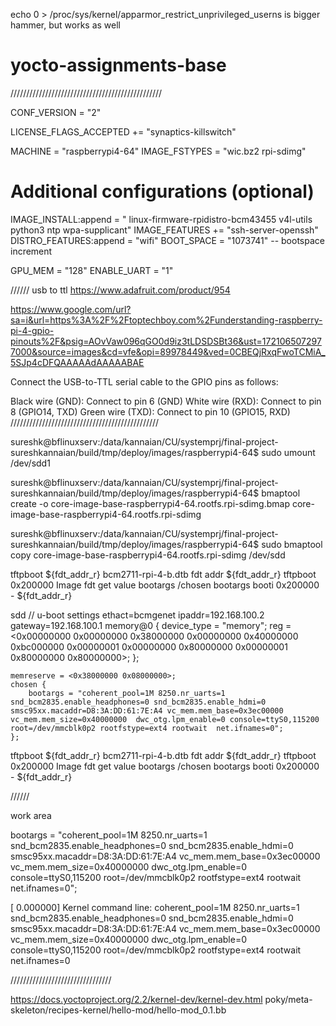 
echo 0 > /proc/sys/kernel/apparmor_restrict_unprivileged_userns
is bigger hammer, but works as well

# yocto-assignments-base

////////////////////////////////////////////////


CONF_VERSION = "2"


LICENSE_FLAGS_ACCEPTED += "synaptics-killswitch"

MACHINE = "raspberrypi4-64"
IMAGE_FSTYPES = "wic.bz2 rpi-sdimg"

# Additional configurations (optional)
IMAGE_INSTALL:append = " linux-firmware-rpidistro-bcm43455 v4l-utils python3 ntp wpa-supplicant"
IMAGE_FEATURES += "ssh-server-openssh"
DISTRO_FEATURES:append = "wifi"
BOOT_SPACE = "1073741" -- bootspace increment

GPU_MEM = "128"
ENABLE_UART = "1"


//////
usb to ttl
https://www.adafruit.com/product/954

https://www.google.com/url?sa=i&url=https%3A%2F%2Ftoptechboy.com%2Funderstanding-raspberry-pi-4-gpio-pinouts%2F&psig=AOvVaw096qGO0d9iz3tLDSDSBt36&ust=1721065072977000&source=images&cd=vfe&opi=89978449&ved=0CBEQjRxqFwoTCMiA_5SJp4cDFQAAAAAdAAAAABAE


Connect the USB-to-TTL serial cable to the GPIO pins as follows:

Black wire (GND): Connect to pin 6 (GND)
White wire (RXD): Connect to pin 8 (GPIO14, TXD)
Green wire (TXD): Connect to pin 10 (GPIO15, RXD)
///////////////////////////////////////////////


sureshk@bflinuxserv:/data/kannaian/CU/systemprj/final-project-sureshkannaian/build/tmp/deploy/images/raspberrypi4-64$ sudo umount /dev/sdd1

sureshk@bflinuxserv:/data/kannaian/CU/systemprj/final-project-sureshkannaian/build/tmp/deploy/images/raspberrypi4-64$ bmaptool create -o core-image-base-raspberrypi4-64.rootfs.rpi-sdimg.bmap core-image-base-raspberrypi4-64.rootfs.rpi-sdimg

sureshk@bflinuxserv:/data/kannaian/CU/systemprj/final-project-sureshkannaian/build/tmp/deploy/images/raspberrypi4-64$ sudo bmaptool copy core-image-base-raspberrypi4-64.rootfs.rpi-sdimg /dev/sdd




tftpboot ${fdt_addr_r} bcm2711-rpi-4-b.dtb
fdt addr ${fdt_addr_r}
tftpboot 0x200000 Image
fdt get value bootargs /chosen bootargs
booti 0x200000 - ${fdt_addr_r}


sdd
// u-boot settings
ethact=bcmgenet
ipaddr=192.168.100.2
gateway=192.168.100.1
	memory@0 {
		device_type = "memory";
		reg = <0x00000000 0x00000000 0x38000000 0x00000000 0x40000000 0xbc000000 0x00000001 0x00000000 0x80000000 0x00000001 0x80000000 0x80000000>;
	};

	memreserve = <0x38000000 0x08000000>;
	chosen {
		bootargs = "coherent_pool=1M 8250.nr_uarts=1 snd_bcm2835.enable_headphones=0 snd_bcm2835.enable_hdmi=0  smsc95xx.macaddr=D8:3A:DD:61:7E:A4 vc_mem.mem_base=0x3ec00000 vc_mem.mem_size=0x40000000  dwc_otg.lpm_enable=0 console=ttyS0,115200 root=/dev/mmcblk0p2 rootfstype=ext4 rootwait  net.ifnames=0";
	};


tftpboot ${fdt_addr_r} bcm2711-rpi-4-b.dtb
fdt addr ${fdt_addr_r}
tftpboot 0x200000 Image
fdt get value bootargs /chosen bootargs
booti 0x200000 - ${fdt_addr_r}

//////

work area

bootargs = "coherent_pool=1M 8250.nr_uarts=1 snd_bcm2835.enable_headphones=0 snd_bcm2835.enable_hdmi=0  smsc95xx.macaddr=D8:3A:DD:61:7E:A4 vc_mem.mem_base=0x3ec00000 vc_mem.mem_size=0x40000000  dwc_otg.lpm_enable=0 console=ttyS0,115200 root=/dev/mmcblk0p2 rootfstype=ext4 rootwait  net.ifnames=0";

[    0.000000] Kernel command line: coherent_pool=1M 8250.nr_uarts=1 snd_bcm2835.enable_headphones=0 snd_bcm2835.enable_hdmi=0  smsc95xx.macaddr=D8:3A:DD:61:7E:A4 vc_mem.mem_base=0x3ec00000 vc_mem.mem_size=0x40000000  dwc_otg.lpm_enable=0 console=ttyS0,115200 root=/dev/mmcblk0p2 rootfstype=ext4 rootwait  net.ifnames=0

////////////////////////////////

https://docs.yoctoproject.org/2.2/kernel-dev/kernel-dev.html
poky/meta-skeleton/recipes-kernel/hello-mod/hello-mod_0.1.bb
